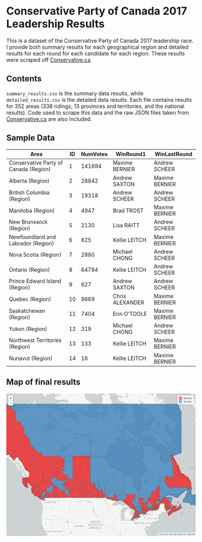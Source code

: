 # Conservative Party of Canada 2017 Leadership Results

This is a dataset of the Conservative Party of Canada 2017 leadership race. I provide both summary results for each geographical region and detailed results for each round for each candidate for each region. These results were scraped off [Conservative.ca](http://conservative.ca/leadership/en/results).

## Contents

`summary_results.csv` is the summary data results, while `detailed_results.csv` is the detailed data results. Each file contains results for 352 areas (338 ridings, 13 provinces and territories, and the national results). Code used to scrape this data and the raw JSON files taken from [Conservative.ca](http://conservative.ca) are also included.

## Sample Data
| Area | ID | NumVotes | WinRound1 | WinLastRound |
| ---- | -- | -------- | --------- | ------------ |
| Conservative Party of Canada (Region) | 1 | 141694 | Maxime BERNIER | Andrew SCHEER |
| Alberta (Region) | 2 | 28842 | Andrew SAXTON | Maxime BERNIER |
| British Columbia (Region) | 3 | 19318 | Andrew SCHEER | Andrew SCHEER |
| Manitoba (Region) | 4 | 4947 | Brad TROST | Maxime BERNIER |
| New Brunswick (Region) | 5 | 2130 | Lisa RAITT | Andrew SCHEER |
| Newfoundland and Labrador (Region) | 6 | 625 | Kellie LEITCH | Maxime BERNIER |
| Nova Scotia (Region) | 7 | 2880 | Michael CHONG | Andrew SCHEER |
| Ontario (Region) | 8 | 64784 | Kellie LEITCH | Andrew SCHEER |
| Prince Edward Island (Region) | 9 | 627 | Andrew SAXTON | Andrew SCHEER |
| Quebec (Region) | 10 | 9669 | Chris ALEXANDER | Maxime BERNIER |
| Saskatchewan (Region) | 11 | 7404 | Erin O'TOOLE | Maxime BERNIER |
| Yukon (Region) | 12 | 319 | Michael CHONG | Andrew SCHEER |
| Northwest Territories (Region) | 13 | 133 | Kellie LEITCH | Maxime BERNIER |
| Nunavut (Region) | 14 | 16 | Kellie LEITCH | Maxime BERNIER |

## Map of final results
![Map](make_map/map.png?raw=true "Final round results by riding")
